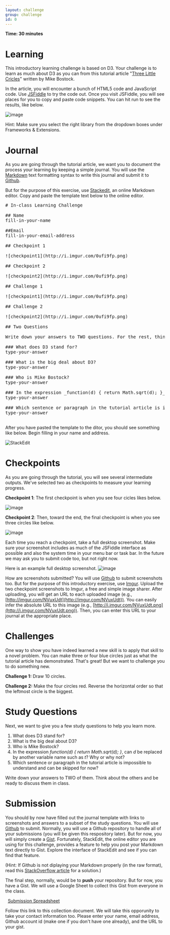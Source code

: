 ```yaml
---
layout: challenge
group: challenge
id: 0
---
```


__Time: 30 minutes__

# Learning 

This introductory learning challenge is based on D3. Your challenge is to learn as much about D3 as you can from this tutorial article "[Three Little Cricles](http://bost.ocks.org/mike/circles/)" written by Mike Bostock.

In the article, you will encounter a bunch of HTML5 code and JavaScript code. Use [JSFiddle](http://jsfiddle.net/) to try the code out. Once you visit JSFiddle, you will see places for you to copy and paste code snippets. You can hit run to see the results, like below.

![image](jsfiddle.jpg)

Hint: Make sure you select the right library from the dropdown boxes under Frameworks & Extensions.

# Journal

As you are going through the tutorial article, we want you to document the process your learning by keeping a simple journal. You will use the [Markdown](http://en.wikipedia.org/wiki/Markdown) text formatting syntax to write this journal and submit it to [Github](http://www.github.com).

But for the purpose of this exercise, use [Stackedit](https://stackedit.io/), an online Markdown editor. Copy and paste the template text below to the online editor.

<pre>
# In-class Learning Challenge

## Name
fill-in-your-name

##Email
fill-in-your-email-address

## Checkpoint 1

![checkpoint1](http://i.imgur.com/0ufi9fp.png)

## Checkpoint 2

![checkpoint2](http://i.imgur.com/0ufi9fp.png)

## Challenge 1

![checkpoint1](http://i.imgur.com/0ufi9fp.png)

## Challenge 2

![checkpoint2](http://i.imgur.com/0ufi9fp.png)

## Two Questions

Write down your answers to TWO questions. For the rest, think about them and be ready to discuss in class.

### What does D3 stand for?
type-your-answer

### What is the big deal about D3?
type-your-answer

### Who is Mike Bostock?
type-your-answer

### In the expression _function(d) { return Math.sqrt(d); }_, can _d_ be replaced by another variable name such as _t_? Why or why not?
type-your-answer

### Which sentence or paragraph in the tutorial article is impossible to understand and can be skipped for now? 
type-your-answer

</pre>

After you have pasted the template to the ditor, you should see something like below. Begin filling in your name and address.

![StackEdit](StackEdit_example.png)




# Checkpoints

As you are going through the tutorial, you will see several intermediate outputs. We've selected two as checkpoints to measure your learning progress. 

__Checkpoint 1__: The first checkpoint is when you see four cicles likes below.

![image](demo1.png)

__Checkpoint 2__: Then, toward the end, the final checkpoint is when you see three circles like below.

![image](demo2.png)

Each time you reach a checkpoint, take a full desktop screenshot. Make sure your screenshot includes as much of the JSFiddle interface as possible and also the system time in your menu bar or task bar. In the future we may ask you to submit code too, but not right now.

Here is an example full desktop screenshot.
![image](screenshot_example.png)

How are screenshots submitted? You will use [Github](http://github.com) to submit screenshots too. But for the purpose of this introductory exercise, use [Imgur](http://imgur.com/). Upload the two checkpoint screenshots to Imgur, a free and simple image sharer. After uploading, you will get an URL to each uploaded image (e.g., [http://imgur.com/NVuxUdt](http://imgur.com/NVuxUdt)). You can easily infer the absolute URL to this image (e.g., [http://i.imgur.com/NVuxUdt.png](http://i.imgur.com/NVuxUdt.png)). Then, you can enter this URL to your journal at the appropriate place. 

# Challenges

One way to show you have indeed learned a new skill is to apply that skill to a novel problem. You can make three or four blue circles just as what the tutorial article has demonstrated. That's great! But we want to challenge you to do something new.

__Challenge 1:__ Draw 10 circles.

__Challenge 2:__ Make the four circles red. Reverse the horizontal order so that the leftmost circle is the biggest.

# Study Questions

Next, we want to give you a few study questions to help you learn more.

1. What does D3 stand for?
2. What is the big deal about D3?
3. Who is Mike Bostock?
4. In the expression _function(d) { return Math.sqrt(d); }_, can _d_ be replaced by another variable name such as _t_? Why or why not?
5. Which sentence or paragraph in the tutorial article is impossible to understand and can be skipped for now? 

Write down your answers to TWO of them. Think about the others and be ready to discuss them in class.

# Submission

You should by now have filled out the journal template with links to screenshots and answers to a subset of the study questions. You will use [Github](http://github.com) to submit. Normally, you will use a Github repository to handle all of your submissions (you will be given this respository later). But for now, you will simply create a [Gist](https://gist.github.com/). Fortunately, StackEdit, the online editor you are using for this challenge, provides a feature to help you post your Markdown text directly to Gist. Explore the interface of StackEdit and see if you can find that feature. 

(Hint: If Github is not diplaying your Markdown properly (in the raw format), read this [StackOverflow article](http://stackoverflow.com/questions/8717740/git-gist-markdown-does-not-work) for a solution.)

The final step, normally, would be to __push__ your repository. But for now, you have a Gist. We will use a Google Sheet to collect this Gist from everyone in the class. 

<span class="moonicons-box1">
		<span aria-hidden="true" class="icomoon-grid-6"></span>
		&nbsp;
<a href="https://docs.google.com/spreadsheets/d/1sA9pBLknhCXSfb4VcLou0xI1kVXLx120KeN4kbxtZlY/edit#gid=1573071220"> Submission Spreadsheet</a>
</span>

Follow this link to this collection document. We will take this opporunity to take your contact information too. Please enter your name, email address, Github account id (make one if you don't have one already), and the URL to your gist.

